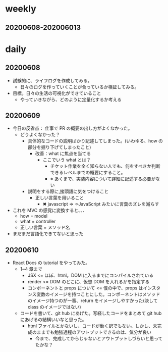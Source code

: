 # weekly

## 20200608-202006013

# daily

## 20200608

- 試験的に、ライフログを作成してみる。
  - 日々のログを作っていくことが合っているか検証してみる。
- 目標。日々の生活の可視化ができていること
  - やっていきながら、どのように定量化するか考える

## 20200609

- 今日の反省点： 仕事で PR の概要の出し方がよくなかった。
  - どうよくなかった？
    - 具体的なコードの説明ばかり記述してしまった。(いわゆる、how の部分を掘り下げてしまったこと)
      - 改善：what に焦点を当てる
        - ここでいう what とは？
          - チケット作業を全く知らない人でも、何をすべきか判断できるレベルまでの概要にすること。
          - ※ あくまで、実装内容について詳細に記述する必要がない
    - 説明をする際に,接頭語に気をつけること
      - 正しい言葉を用いること
        - ✖︎ javascript => ⚪︎JavaScript みたいに言葉のズレを減らす
- これを MVC の感覚に変換すると、、、
  - how = model
  - what = controller
  - 正しい言葉 = メソッド名
- まだまだ言語化できてないと思った

## 20200610

- React Docs の tutorial をやってみた。
  - 1~4 章まで
    - JSX <= ほぼ、html。DOM に入るまでにコンパイルされている
    - render <= DOM のどこに、仮想 DOM を入れるかを指定する
    - コンポーネントと props について <= 僕の中で、props はインスタンス変数のイメージを持つことにした。コンポーネントはメソッドのイメージ持つのが一番、return をイメージしやすかった(決して class のイメージではない)
  - コードを書いて、git hub にあげた。写経したコードをまとめて git hub にあげるの結構いいなと思った。
    - html ファイルとかないし、コードが動く訳でもない。しかし、未完成のままでも勉強過程のアウトプットできるのは、気分が良い
      - 今まで、完成してからじゃないとアウトプットしづらいと思ってたかな？
